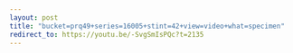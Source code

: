 ```yaml
---
layout: post
title: "bucket=prq49+series=16005+stint=42+view=video+what=specimen"
redirect_to: https://youtu.be/-SvgSmIsPQc?t=2135
---
```


